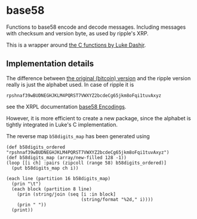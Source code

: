 # base58

Functions to base58 encode and decode messages. Including messages with
checksum and version byte, as used by ripple's XRP.

This is a wrapper around [the C functions by Luke Dashjr](https://github.com/luke-jr/libbase58).

## Implementation details

The difference between [the original (bitcoin)
version](https://github.com/kuettler/janet-base58) and the ripple version
really is just the alphabet used. In case of ripple it is
```
rpshnaf39wBUDNEGHJKLM4PQRST7VWXYZ2bcdeCg65jkm8oFqi1tuvAxyz
```
see the XRPL documentation [base58 Encodings](https://xrpl.org/base58-encodings.html#base58-encodings).

However, it is more efficient to create a new package, since the alphabet is
tightly integrated in Luke's C implementation.

The reverse map `b58digits_map` has been generated using
```
(def b58digits_ordered "rpshnaf39wBUDNEGHJKLM4PQRST7VWXYZ2bcdeCg65jkm8oFqi1tuvAxyz")
(def b58digits_map (array/new-filled 128 -1))
(loop [[i ch] :pairs (zipcoll (range 58) b58digits_ordered)]
  (put b58digits_map ch i))

(each line (partition 16 b58digits_map)
  (prin "\t")
  (each block (partition 8 line)
    (prin (string/join (seq [i :in block]
                            (string/format "%2d," i))))
    (prin " "))
  (print))
```
